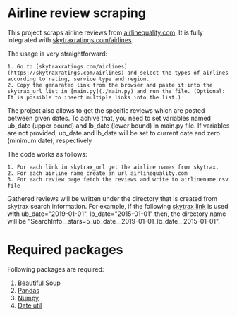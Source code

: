# Airline review scraping
This project scraps airline reviews from [airlinequality.com](airlinequality.com). It is fully integrated with [skytraxratings.com/airlines](https://skytraxratings.com/airlines).

The usage is very straightforward:

    1. Go to [skytraxratings.com/airlines](https://skytraxratings.com/airlines) and select the types of airlines according to rating, service type and region.
    2. Copy the genarated link from the browser and paste it into the skytrax_url list in [main.py](./main.py) and run the file. (Optional: It is possible to insert multiple links into the list.) 

The project also allows to get the specific reviews which are posted between given dates. To achive that, you need to set variables named ub_date (upper bound) and lb_date (lower bound) in main.py file. If variables are not provided, ub_date and lb_date will be set to current date and zero (minimum date), respectively

The code works as follows:
    
    1. For each link in skytrax_url get the airline names from skytrax.
    2. For each airline name create an url airlinequality.com
    3. For each review page fetch the reviews and write to airlinename.csv file
    
Gathered reviews will be written under the directory that is created from skytrax search information. For example, if the following [skytrax link](https://skytraxratings.com/airlines?stars=5) is used with ub_date="2019-01-01", lb_date="2015-01-01" then, the directory name will be "SearchInfo__stars=5_ub_date__2019-01-01_lb_date__2015-01-01".


# Required packages
Following packages are required:

   1. [Beautiful Soup](https://beautiful-soup-4.readthedocs.io/en/latest/)
   2. [Pandas](https://pandas.pydata.org/)
   3. [Numpy](https://numpy.org/)
   4. [Date util](https://dateutil.readthedocs.io/en/stable/) 


